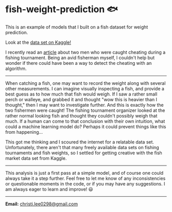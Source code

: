 # fish-weight-prediction 🐟
This is an example of models that I built on a fish dataset for weight prediction.

Look at the [data set on Kaggle!](https://www.kaggle.com/datasets/aungpyaeap/fish-market)

I recently read an [article](https://www.npr.org/2022/10/14/1129018076/fishing-tournament-cheating-felony-charges-runyan-cominsky-lake-erie-walleye) about two men who were caught cheating during a fishing tournament. Being an avid fisherman myself, I couldn't help but wonder if there could have been a way to detect the cheating with an algorithm.<br>

---

When catching a fish, one may want to record the weight along with several other measurements. I can imagine visually inspecting a fish, and provide a best guess as to how much that fish would weigh. If I saw a rather small perch or walleye, and grabbed it and thought "wow this is heavier than I thought," then I may want to investigate further. And this is exactly how the two fishermen were caught! The fishing tournament organizer looked at the rather normal looking fish and thought they couldn't possibly weigh that much. If a human can come to that conclusion with their own intuition, what could a machine learning model do? Perhaps it could prevent things like this from happening...

This got me thinking and I scoured the internet for a relatable data set. Unfortunately, there aren't that many freely available data sets on fishing tournaments and fish weights, so I settled for getting creative with the fish market data set from Kaggle. 

---

This analysis is just a first pass at a simple model, and of course one could always take it a step further. Feel free to let me know of any inconsistencies or questionable moments in the code, or if you may have any suggestions. I am always eager to learn and improve! 😃

--------------------------------
**Email:** christi.lee0298@gmail.com

